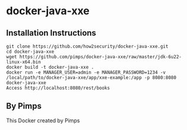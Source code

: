 
# docker-java-xxe
## Installation Instructions

```
git clone https://github.com/how2security/docker-java-xxe.git
cd docker-java-xxe
wget https://github.com/pimps/docker-java-xxe/raw/master/jdk-6u22-linux-x64.bin
docker build -t docker-java-xxe .
docker run -e MANAGER_USER=admin -e MANAGER_PASSWORD=1234 -v /local/path/to/docker-java-xxe/app/xxe-example:/app -p 8080:8080 docker-java-xxe
Access http://localhost:8080/rest/books
```
## By Pimps
This Docker created by Pimps
